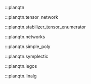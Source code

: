 :::planqtn

:::planqtn.tensor_network

:::planqtn.stabilizer_tensor_enumerator

:::planqtn.networks

:::planqtn.simple_poly

:::planqtn.symplectic

:::planqtn.legos

:::planqtn.linalg
